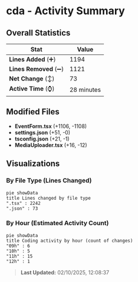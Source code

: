 # cda - Activity Summary 

## Overall Statistics

| Stat                   | Value                                                             |
| ---------------------- | ----------------------------------------------------------------- |
| **Lines Added** (➕)   | 1194                                          |
| **Lines Removed** (➖) | 1121                                        |
| **Net Change** (↕)    | 73                |
| **Active Time** (⌚)   | 28 minutes |


## Modified Files
- **EventForm.tsx** (+1106, -1108)
- **settings.json** (+51, -0)
- **tsconfig.json** (+21, -1)
- **MediaUploader.tsx** (+16, -12)

## Visualizations

### By File Type (Lines Changed)

```mermaid
pie showData
title Lines changed by file type
".tsx" : 2242
".json" : 73
```

### By Hour (Estimated Activity Count)

```mermaid
pie showData
title Coding activity by hour (count of changes)
"09h" : 6
"10h" : 5
"11h" : 15
"12h" : 1
```


> **Last Updated:** 02/10/2025, 12:08:37